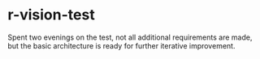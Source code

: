 # r-vision-test
Spent two evenings on the test, not all additional requirements are made, but the basic architecture is ready for further iterative improvement.
